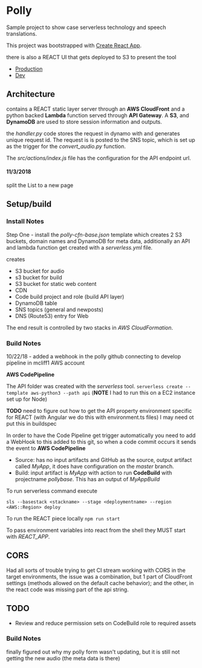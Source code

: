 # Polly

Sample project to show case serverless technology and speech translations.

This project was bootstrapped with [Create React App](https://github.com/facebookincubator/create-react-app).

there is also a REACT UI that gets deployed to S3 to present the tool

* [Production](https://polly.mattcliff.net/)
* [Dev](https://polly-dev.mattcliff.net/)

## Architecture

contains a REACT static layer server through an **AWS CloudFront** and a python backed **Lambda** function served through **API Gateway**. A **S3**, and **DynamoDB** are used to store session information and outputs.

the *handler.py* code stores the request in dynamo with and generates unique request id.  The request is is posted to the SNS topic, which is set up as the trigger for the *convert_audio.py* function.

The *src/actions/index.js* file has the configuration for the API endpoint url.

#### 11/3/2018

split the List to a new page


## Setup/build

### Install Notes

Step One - install the
*polly-cfn-base.json* template
which creates 2 S3 buckets, domain names and DynamoDB for meta data,  additionally an API and lambda function get created with a *serverless.yml* file.

creates

- S3 bucket for audio
- s3 bucket for build
- S3 bucket for static web content
- CDN
- Code build project and role (build API layer)
- DynamoDB table
- SNS topics (general and newposts)
- DNS (Route53) entry for Web


The end result is controlled by two stacks in *AWS CloudFormation*.


### Build Notes

10/22/18 - added a webhook in the polly github connecting to develop pipeline in mcliff1 AWS account

**AWS CodePipeline**

The API folder was created with the *serverless* tool.
`serverless create --template aws-python3 --path api` (**NOTE** I had to run this on a EC2 instance set up for Node)


**TODO** need to figure out how to get the API property environment specific for REACT (with Angular we do this with environment.ts files) I may need ot put this in buildspec

In order to have the Code Pipeline get trigger automatically you need to add a WebHook to this added to this git, so when a code commit occurs it sends the event to **AWS CodePipeline**

- Source: has no input artifacts and GitHub as the source, output artifact called *MyApp*, it does have configuration on the *master* branch.
- Build: input artifact is *MyApp* with action to run **CodeBuild** with projectname *pollybase*.  This has an output of *MyAppBuild*


To run serverless command execute

```
sls --basestack <stackname> --stage <deploymentname> --region <AWS::Region> deploy
```

To run the REACT piece locally
`npm run start`


To pass environment variables into react from the shell they MUST start with *REACT_APP*.

## CORS

Had all sorts of trouble trying to get CI stream working with CORS in the target environments,  the issue was a combination, but 1 part of CloudFront settings (methods allowed on the default cache behavior); and the other, in the react code was missing part of the api string.

## TODO

- Review and reduce permission sets on CodeBuild role to required assets


### Build Notes

finally figured out why my polly form wasn't updating,  but it is still not getting the new audio (the meta data is there)
